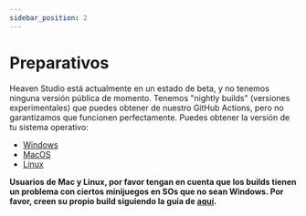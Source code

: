```yaml
---
sidebar_position: 2
---
```

# Preparativos

Heaven Studio está actualmente en un estado de beta, y no tenemos ninguna versión pública de momento. Tenemos "nightly builds" (versiones experimentales) que puedes obtener de nuestro GitHub Actions, pero no garantizamos que funcionen perfectamente. Puedes obtener la versión de tu sistema operativo:

- [Windows](https://nightly.link/RHeavenStudio/HeavenStudio/workflows/windows/master/StandaloneWindows64-build.zip)
- [MacOS](https://nightly.link/RHeavenStudio/HeavenStudio/workflows/macos/master/StandaloneOSX-build.zip)
- [Linux](https://nightly.link/RHeavenStudio/HeavenStudio/workflows/linux/master/StandaloneLinux64-build.zip)

**Usuarios de Mac y Linux, por favor tengan en cuenta que los builds tienen un problema con ciertos minijuegos en SOs que no sean Windows. Por favor, creen su propio build siguiendo la guía de [aquí](../docs-contributing/setup/introduction).**
